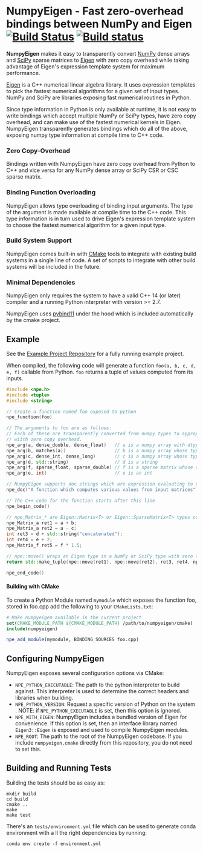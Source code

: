 # NumpyEigen - Fast zero-overhead bindings between NumPy and Eigen [![Build Status](https://travis-ci.com/fwilliams/numpyeigen.svg?branch=master)](https://travis-ci.com/fwilliams/numpyeigen) [![Build status](https://ci.appveyor.com/api/projects/status/hsavlpy5gm767rj5?svg=true)](https://ci.appveyor.com/project/fwilliams/numpyeigen)

**NumpyEigen** makes it easy to transparently convert [NumPy](http://www.numpy.org/) 
dense arrays and [SciPy](https://docs.scipy.org/doc/scipy/reference/sparse.html) sparse 
matrices to [Eigen](https://www.google.com/search?client=ubuntu&channel=fs&q=eigen&ie=utf-8&oe=utf-8) 
with zero copy overhead while taking advantage of Eigen's expression template system for maximum performance.

[Eigen](https://www.google.com/search?client=ubuntu&channel=fs&q=eigen&ie=utf-8&oe=utf-8) is a C++ numerical 
linear algebra library. It uses expression templates to pick the fastest numerical algorithms for a given set of input 
types. NumPy and SciPy are libraries exposing fast numerical routines in Python. 

Since type information in Python is only available at runtime, it is not easy to write bindings which accept 
multiple NumPy or SciPy types, have zero copy overhead, and can make use of the fastest numerical kernels in Eigen. 
NumpyEigen transparently generates bindings which do all of the above, exposing numpy type information at compile 
time to C++ code. 

### Zero Copy-Overhead 
Bindings written with NumpyEigen have zero copy overhead from Python to C++ and vice versa for any NumPy dense array or 
SciPy CSR or CSC sparse matrix.

### Binding Function Overloading
NumpyEigen allows type overloading of binding input arguments. The type of the argument is made available at compile 
time to the C++ code. This type information is in turn used to drive Eigen's expression template system to choose 
the fastest numerical algorithm for a given input type.

### Build System Support
NumpyEigen comes built-in with [CMake](https://cmake.org/) tools to integrate with existing build systems in a
 single line of code. A set of scripts to integrate with other build systems will be included in the future.

### Minimal Dependencies
NumpyEigen only requires the system to have a valid C++ 14 (or later) compiler and a running Python interpreter with version >= 2.7. 

NumpyEigen uses [pybind11](https://github.com/pybind/pybind11) under the hood which is included automatically by the cmake project. 


## Example
See the [Example Project Repository](https://github.com/fwilliams/NumpyEigen-Example-Project) for a fully 
running example project.

When compiled, the following code will generate a function `foo(a, b, c, d, e, f)` callable from Python. 
`foo` returns a tuple of values computed from its inputs.

```c++
#include <npe.h>
#include <tuple>
#include <string>

// Create a function named foo exposed to python
npe_function(foo)                     

// The arguments to foo are as follows:
// Each of these are transparently converted from numpy types to appropriate Eigen::Map types
// wiith zero copy overhead.
npe_arg(a, dense_double, dense_float)   // a is a numpy array with dtype either float or double
npe_arg(b, matches(a))                  // b is a numpy array whose type has to match a
npe_arg(c, dense_int, dense_long)       // c is a numpy array whose type is either int or long
npe_arg(d, std::string)                 // d is a string
npe_arg(f, sparse_float, sparse_double) // f is a sparse matrix whose data is either float or double
npe_arg(e, int)                         // e is an int

// NumpyEigen supports doc strings which are expression evaluating to C strings or std::string types
npe_doc("A function which computes various values from input matrices")

// The C++ code for the function starts after this line
npe_begin_code()

// npe_Matrix_* are Eigen::Matrix<T> or Eigen::SparseMatrix<T> types corresponding to the inputs
npe_Matrix_a ret1 = a + b;
npe_Matrix_a ret2 = a - c;
int ret3 = d + std::string("concatenated");
int ret4 = e + 2;
npe_Matrix_f ret5 = f * 1.5;

// npe::move() wraps an Eigen type in a NumPy or SciPy type with zero copy overhead
return std::make_tuple(npe::move(ret1), npe::move(ret2), ret3, ret4, npe::move(ret5));

npe_end_code()
```

#### Building with CMake
To create a Python Module named `mymodule` which exposes the function foo, 
stored in foo.cpp add the following to your `CMakeLists.txt`:

```cmake
# Make numpyeigen available in the current project
set(CMAKE_MODULE_PATH ${CMAKE_MODULE_PATH} /path/to/numpyeigen/cmake)
include(numpyeigen)

npe_add_module(mymodule, BINDING_SOURCES foo.cpp)
```


## Configuring NumpyEigen
NumpyEigen exposes several configuration options via CMake:
* `NPE_PYTHON_EXECUTABLE`: The path to the python interpreter to build against. This interpreter is used to determine the correct headers and libraries when building.
* `NPE_PYTHON_VERSION`: Request a specific version of Python on the system . NOTE: if `NPE_PYTHON_EXECUTABLE` is set, then this option is ignored.
* `NPE_WITH_EIGEN`: NumpyEigen includes a bundled version of Eigen for convenience. If this option is set, then an interface library named `Eigen3::Eigen` is exposed and used to compile NumpyEigen modules. 
* `NPE_ROOT`: The path to the root of the NumpyEigen codebase. If you include `numpyeigen.cmake` directly from this repository, you do not need to set this.


## Building and Running Tests

Building the tests should be as easy as:
```
mkdir build
cd build
cmake ..
make
make test
```

There's an `tests/environment.yml` file which can be used to generate conda environment with a
ll the right dependencies by running:
```
conda env create -f environment.yml
```
